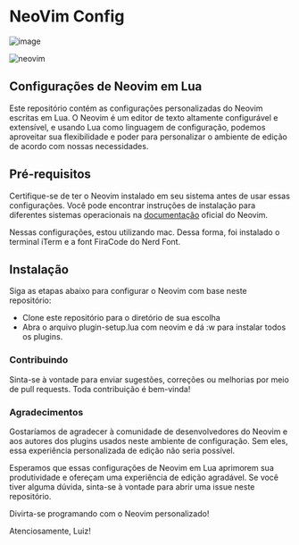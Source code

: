 # NeoVim Config

![image](https://github.com/luizomatias/neovim_config/assets/45690449/240084a4-22a8-46b9-83ab-41d913afb7e2)


![neovim](https://github.com/luizomatias/neovim_config/assets/45690449/bb410a3d-97ca-481c-92a6-e0c9f354786e)


## Configurações de Neovim em Lua

Este repositório contém as configurações personalizadas do Neovim escritas em Lua. O Neovim é um editor de texto altamente configurável e extensível, e usando Lua como linguagem de configuração, podemos aproveitar sua flexibilidade e poder para personalizar o ambiente de edição de acordo com nossas necessidades.

## Pré-requisitos
Certifique-se de ter o Neovim instalado em seu sistema antes de usar essas configurações. Você pode encontrar instruções de instalação para diferentes sistemas operacionais na [documentação](https://neovim.io/) oficial do Neovim.

Nessas configurações, estou utilizando mac. Dessa forma, foi instalado o terminal iTerm e a font FiraCode do Nerd Font.

## Instalação
Siga as etapas abaixo para configurar o Neovim com base neste repositório:

- Clone este repositório para o diretório de sua escolha
- Abra o arquivo plugin-setup.lua com neovim e dá :w para instalar todos os plugins.

### Contribuindo
Sinta-se à vontade para enviar sugestões, correções ou melhorias por meio de pull requests. Toda contribuição é bem-vinda!

### Agradecimentos
Gostaríamos de agradecer à comunidade de desenvolvedores do Neovim e aos autores dos plugins usados neste ambiente de configuração. Sem eles, essa experiência personalizada de edição não seria possível.

Esperamos que essas configurações de Neovim em Lua aprimorem sua produtividade e ofereçam uma experiência de edição agradável. Se você tiver alguma dúvida, sinta-se à vontade para abrir uma issue neste repositório.

Divirta-se programando com o Neovim personalizado!

Atenciosamente,
Luiz!






